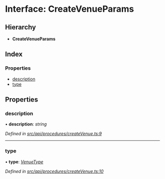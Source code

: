 # Interface: CreateVenueParams

## Hierarchy

* **CreateVenueParams**

## Index

### Properties

* [description](createvenueparams.md#description)
* [type](createvenueparams.md#type)

## Properties

###  description

• **description**: *string*

*Defined in [src/api/procedures/createVenue.ts:9](https://github.com/PolymathNetwork/polymesh-sdk/blob/31a16a34/src/api/procedures/createVenue.ts#L9)*

___

###  type

• **type**: *[VenueType](../enums/venuetype.md)*

*Defined in [src/api/procedures/createVenue.ts:10](https://github.com/PolymathNetwork/polymesh-sdk/blob/31a16a34/src/api/procedures/createVenue.ts#L10)*
